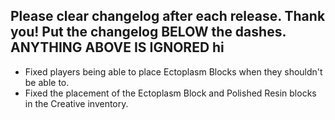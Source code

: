 Please clear changelog after each release.
Thank you!
Put the changelog BELOW the dashes. ANYTHING ABOVE IS IGNORED
hi
-----------------
- Fixed players being able to place Ectoplasm Blocks when they shouldn't be able to.
- Fixed the placement of the Ectoplasm Block and Polished Resin blocks in the Creative inventory.

